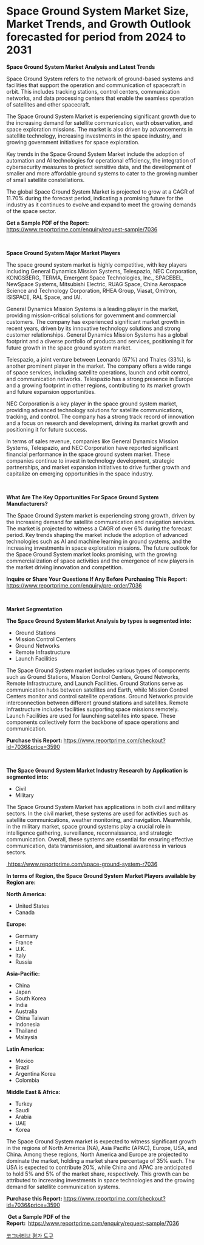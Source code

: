 <p><h1>Space Ground System Market Size, Market Trends, and Growth Outlook forecasted for period from 2024 to 2031</h1></p><p><strong>Space Ground System Market Analysis and Latest Trends</strong></p>
<p><p>Space Ground System refers to the network of ground-based systems and facilities that support the operation and communication of spacecraft in orbit. This includes tracking stations, control centers, communication networks, and data processing centers that enable the seamless operation of satellites and other spacecraft.</p><p>The Space Ground System Market is experiencing significant growth due to the increasing demand for satellite communication, earth observation, and space exploration missions. The market is also driven by advancements in satellite technology, increasing investments in the space industry, and growing government initiatives for space exploration.</p><p>Key trends in the Space Ground System Market include the adoption of automation and AI technologies for operational efficiency, the integration of cybersecurity measures to protect sensitive data, and the development of smaller and more affordable ground systems to cater to the growing number of small satellite constellations.</p><p>The global Space Ground System Market is projected to grow at a CAGR of 11.70% during the forecast period, indicating a promising future for the industry as it continues to evolve and expand to meet the growing demands of the space sector.</p></p>
<p><strong>Get a Sample PDF of the Report:&nbsp;</strong> <a href="https://www.reportprime.com/enquiry/request-sample/7036">https://www.reportprime.com/enquiry/request-sample/7036</a></p>
<p>&nbsp;</p>
<p><strong>Space Ground System Major Market Players</strong></p>
<p><p>The space ground system market is highly competitive, with key players including General Dynamics Mission Systems, Telespazio, NEC Corporation, KONGSBERG, TERMA, Emergent Space Technologies, Inc., SPACEBEL, NewSpace Systems, Mitsubishi Electric, RUAG Space, China Aerospace Science and Technology Corporation, RHEA Group, Viasat, Omitron, ISISPACE, RAL Space, and IAI.</p><p>General Dynamics Mission Systems is a leading player in the market, providing mission-critical solutions for government and commercial customers. The company has experienced significant market growth in recent years, driven by its innovative technology solutions and strong customer relationships. General Dynamics Mission Systems has a global footprint and a diverse portfolio of products and services, positioning it for future growth in the space ground system market.</p><p>Telespazio, a joint venture between Leonardo (67%) and Thales (33%), is another prominent player in the market. The company offers a wide range of space services, including satellite operations, launch and orbit control, and communication networks. Telespazio has a strong presence in Europe and a growing footprint in other regions, contributing to its market growth and future expansion opportunities.</p><p>NEC Corporation is a key player in the space ground system market, providing advanced technology solutions for satellite communications, tracking, and control. The company has a strong track record of innovation and a focus on research and development, driving its market growth and positioning it for future success.</p><p>In terms of sales revenue, companies like General Dynamics Mission Systems, Telespazio, and NEC Corporation have reported significant financial performance in the space ground system market. These companies continue to invest in technology development, strategic partnerships, and market expansion initiatives to drive further growth and capitalize on emerging opportunities in the space industry.</p></p>
<p>&nbsp;</p>
<p><strong>What Are The Key Opportunities For Space Ground System Manufacturers?</strong></p>
<p><p>The Space Ground System market is experiencing strong growth, driven by the increasing demand for satellite communication and navigation services. The market is projected to witness a CAGR of over 6% during the forecast period. Key trends shaping the market include the adoption of advanced technologies such as AI and machine learning in ground systems, and the increasing investments in space exploration missions. The future outlook for the Space Ground System market looks promising, with the growing commercialization of space activities and the emergence of new players in the market driving innovation and competition.</p></p>
<p><strong>Inquire or Share Your Questions If Any Before Purchasing This Report:</strong> <a href="https://www.reportprime.com/enquiry/pre-order/7036">https://www.reportprime.com/enquiry/pre-order/7036</a></p>
<p>&nbsp;</p>
<p><strong>Market Segmentation</strong></p>
<p><strong>The Space Ground System Market Analysis by types is segmented into:</strong></p>
<p><ul><li>Ground Stations</li><li>Mission Control Centers</li><li>Ground Networks</li><li>Remote Infrastructure</li><li>Launch Facilities</li></ul></p>
<p><p>The Space Ground System market includes various types of components such as Ground Stations, Mission Control Centers, Ground Networks, Remote Infrastructure, and Launch Facilities. Ground Stations serve as communication hubs between satellites and Earth, while Mission Control Centers monitor and control satellite operations. Ground Networks provide interconnection between different ground stations and satellites. Remote Infrastructure includes facilities supporting space missions remotely. Launch Facilities are used for launching satellites into space. These components collectively form the backbone of space operations and communication.</p></p>
<p><strong>Purchase this Report:&nbsp;</strong><a href="https://www.reportprime.com/checkout?id=7036&price=3590">https://www.reportprime.com/checkout?id=7036&price=3590</a></p>
<p>&nbsp;</p>
<p><strong>The Space Ground System Market Industry Research by Application is segmented into:</strong></p>
<p><ul><li>Civil</li><li>Military</li></ul></p>
<p><p>The Space Ground System Market has applications in both civil and military sectors. In the civil market, these systems are used for activities such as satellite communications, weather monitoring, and navigation. Meanwhile, in the military market, space ground systems play a crucial role in intelligence gathering, surveillance, reconnaissance, and strategic communication. Overall, these systems are essential for ensuring effective communication, data transmission, and situational awareness in various sectors.</p></p>
<p><a href="https://www.reportprime.com/space-ground-system-r7036">&nbsp;https://www.reportprime.com/space-ground-system-r7036</a></p>
<p><strong>In terms of Region, the Space Ground System Market Players available by Region are:</strong></p>
<p>
    <p> <strong> North America: </strong>
        <ul>
            <li>United States</li>
            <li>Canada</li>
        </ul>
        </p> 
    <p> <strong> Europe: </strong>
        <ul>
            <li>Germany</li>
            <li>France</li>
            <li>U.K.</li>
            <li>Italy</li>
            <li>Russia</li>
        </ul>
        </p> 
    <p> <strong> Asia-Pacific: </strong>
        <ul>
            <li>China</li>
            <li>Japan</li>
            <li>South Korea</li>
            <li>India</li>
            <li>Australia</li>
            <li>China Taiwan</li>
            <li>Indonesia</li>
            <li>Thailand</li>
            <li>Malaysia</li>
        </ul>
        </p> 
    <p> <strong> Latin America: </strong>
        <ul>
            <li>Mexico</li>
            <li>Brazil</li>
            <li>Argentina Korea</li>
            <li>Colombia</li>
        </ul>
        </p> 
    <p> <strong> Middle East & Africa: </strong>
        <ul>
            <li>Turkey</li>
            <li>Saudi</li>
            <li>Arabia</li>
            <li>UAE</li>
            <li>Korea</li>
        </ul>
    </p>
    </p>
<p><p>The Space Ground System market is expected to witness significant growth in the regions of North America (NA), Asia Pacific (APAC), Europe, USA, and China. Among these regions, North America and Europe are projected to dominate the market, holding a market share percentage of 35% each. The USA is expected to contribute 20%, while China and APAC are anticipated to hold 5% and 5% of the market share, respectively. This growth can be attributed to increasing investments in space technologies and the growing demand for satellite communication systems.</p></p>
<p><strong>Purchase this Report: </strong><a href="https://www.reportprime.com/checkout?id=7036&price=3590">https://www.reportprime.com/checkout?id=7036&price=3590</a></p>
<p>&nbsp;<strong>Get a Sample PDF of the Report:&nbsp;&nbsp;</strong><a href="https://www.reportprime.com/enquiry/request-sample/7036">https://www.reportprime.com/enquiry/request-sample/7036</a></p>
<p><strong></strong></p>
<p><p><a href="https://github.com/idcefvhkdut6/Market-Research-Report-List-1/blob/main/142484418785.md">코그너티브 평가 도구</a></p></p>